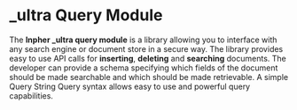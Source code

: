 # \_ultra Query Module
The **Inpher \_ultra query module** is a library allowing you to interface with any search engine or document store in a secure way. The library provides easy to use API calls for **inserting**, **deleting** and **searching** documents. The developer can provide a schema specifying which fields of the document should be made searchable and which should be made retrievable. A simple Query String Query syntax allows easy to use and powerful query capabilities.

